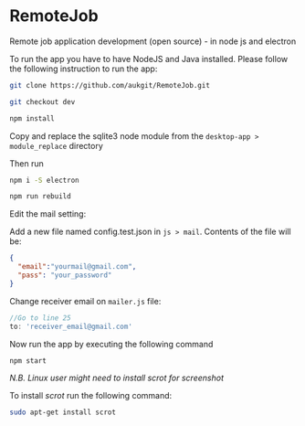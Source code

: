 # RemoteJob
Remote job application development (open source) - in node js and electron

To run the app you have to have NodeJS and Java installed. Please follow the following instruction to run the app:

```bash
git clone https://github.com/aukgit/RemoteJob.git
```

```bash
git checkout dev
```

```bash
npm install
```

Copy and replace the sqlite3 node module from the `desktop-app > module_replace` directory

Then run

```bash
npm i -S electron
```

```bash
npm run rebuild
```

Edit the mail setting:

Add a new file named config.test.json in `js > mail`. Contents of the file will be:

```json
{
  "email":"yourmail@gmail.com",
  "pass": "your_password"
}
```

Change receiver email on  `mailer.js` file:

```js
//Go to line 25
to: 'receiver_email@gmail.com'
```

Now run the app by executing the following command

```bash
npm start
```

_N.B. Linux user might need to install scrot for screenshot_

To install *scrot* run the following command:

```bash
sudo apt-get install scrot
```
